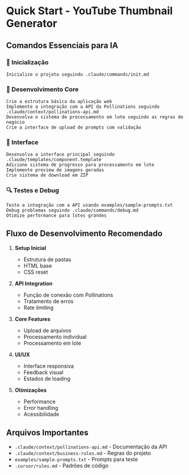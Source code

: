 # Quick Start - YouTube Thumbnail Generator

## Comandos Essenciais para IA

### 🚀 Inicialização
```
Inicialize o projeto seguindo .claude/commands/init.md
```

### 🔧 Desenvolvimento Core
```
Crie a estrutura básica da aplicação web
Implemente a integração com a API da Pollinations seguindo .claude/context/pollinations-api.md
Desenvolva o sistema de processamento em lote seguindo as regras de negócio
Crie a interface de upload de prompts com validação
```

### 🎨 Interface
```
Desenvolva a interface principal seguindo .claude/templates/component.template
Adicione sistema de progresso para processamento em lote
Implemente preview de imagens geradas
Crie sistema de download em ZIP
```

### 🔍 Testes e Debug
```
Teste a integração com a API usando examples/sample-prompts.txt
Debug problemas seguindo .claude/commands/debug.md
Otimize performance para lotes grandes
```

## Fluxo de Desenvolvimento Recomendado

1. **Setup Inicial**
   - Estrutura de pastas
   - HTML base
   - CSS reset

2. **API Integration**
   - Função de conexão com Pollinations
   - Tratamento de erros
   - Rate limiting

3. **Core Features**
   - Upload de arquivos
   - Processamento individual
   - Processamento em lote

4. **UI/UX**
   - Interface responsiva
   - Feedback visual
   - Estados de loading

5. **Otimizações**
   - Performance
   - Error handling
   - Acessibilidade

## Arquivos Importantes
- `.claude/context/pollinations-api.md` - Documentação da API
- `.claude/context/business-rules.md` - Regras do projeto
- `examples/sample-prompts.txt` - Prompts para teste
- `.cursor/rules.md` - Padrões de código